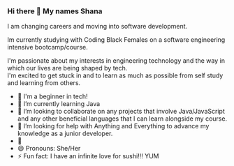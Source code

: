 ### Hi there 👋 My names Shana

I am changing careers and moving into software development.

Im currently studying with Coding Black Females on a software engineering intensive bootcamp/course. 

I'm passionate about my interests in engineering technology and the way in which our lives are being shaped by tech.  
I'm excited to get stuck in and to learn as much as possible from self study and learning from others. 

- 🔭 I'm a beginner in tech!
- 🌱 I’m currently learning Java
- 👯 I’m looking to collaborate on any projects that involve Java/JavaScript and any other beneficial languages that I can learn alongside my course.
- 🤔 I’m looking for help with Anything and Everything to advance my knowledge as a junior developer.
- 💬 
- 😄 Pronouns: She/Her
- ⚡ Fun fact: I have an infinite love for sushi!!! YUM


